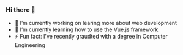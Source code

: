 ### Hi there 👋

- 🔭 I’m currently working on learing more about web development
- 🌱 I’m currently learning how to use the Vue.js framework 
- ⚡ Fun fact: I've recently graudted with a degree in Computer Engineering  
<!--
**leightonoff/leightonoff** is a ✨ _special_ ✨ repository because its `README.md` (this file) appears on your GitHub profile.

Here are some ideas to get you started:



- 👯 I’m looking to collaborate on ...
- 🤔 I’m looking for help with ...
- 💬 Ask me about ...
- 📫 How to reach me: ...
- 😄 Pronouns: ...
-->
